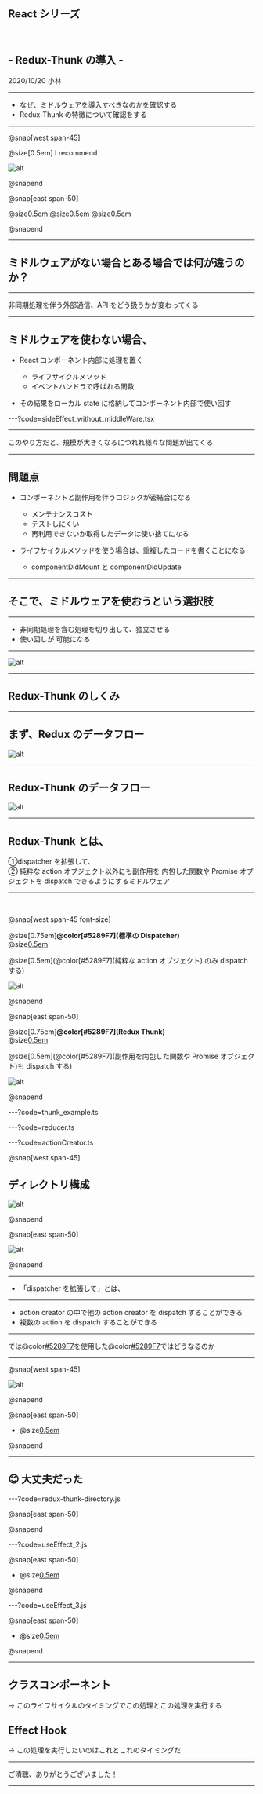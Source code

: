## React シリーズ

<br />

## - Redux-Thunk の導入 -

2020/10/20 小林

---

- なぜ、ミドルウェアを導入すべきなのかを確認する
- Redux-Thunk の特徴について確認をする

---

@snap[west span-45]

@size[0.5em] I recommend

![alt](assets/images/ouka.png)

@snapend

@snap[east span-50]

@size[0.5em](りあクト！TypeScriptで始めるつらくないReact開発)
@size[0.5em](大岡由佳)
@size[0.5em](@oukayuka)

@snapend

---

## ミドルウェアがない場合とある場合では何が違うのか？

---

非同期処理を伴う外部通信、API をどう扱うかが変わってくる

---

## ミドルウェアを使わない場合、

- React コンポーネント内部に処理を置く

  - ライフサイクルメソッド
  - イベントハンドラで呼ばれる関数

- その結果をローカル state に格納してコンポーネント内部で使い回す

---?code=sideEffect_without_middleWare.tsx

---

このやり方だと、規模が大きくなるにつれれ様々な問題が出てくる

---

## 問題点

- コンポーネントと副作用を伴うロジックが密結合になる

  - メンテナンスコスト
  - テストしにくい
  - 再利用できないか取得したデータは使い捨てになる

- ライフサイクルメソッドを使う場合は、重複したコードを書くことになる
  - componentDidMount と componentDidUpdate

---

## そこで、ミドルウェアを使おうという選択肢

---

- 非同期処理を含む処理を切り出して、独立させる
- 使い回しが 可能になる

---

![alt](assets/images/npm_trends_thunk.png)

---

## Redux-Thunk のしくみ

---

## まず、Redux のデータフロー

![alt](assets/images/redux.png)

---

## Redux-Thunk のデータフロー

![alt](assets/images/redux_thunk.png)

---

## Redux-Thunk とは、

①dispatcher を拡張して、<br />
② 純粋な action オブジェクト以外にも副作用を
内包した関数や Promise オブジェクトを dispatch できるようにするミドルウェア

---

<br>

@snap[west span-45 font-size]

@size[0.75em]<b>@color[#5289F7](標準の Dispatcher)</b><br />@size[0.5em](@container)

@size[0.5em](@color[#5289F7](純粋な action オブジェクト) のみ dispatch する)

![alt](assets/images/mapDispatchToProps.png)

@snapend

@snap[east span-50]

@size[0.75em]<b>@color[#5289F7](Redux Thunk)</b><br />@size[0.5em](@thunk)

@size[0.5em](@color[#5289F7](副作用を内包した関数や Promise オブジェクト)も dispatch する)

![alt](assets/images/redux-thunk-example.png)

@snapend

---?code=thunk_example.ts

---?code=reducer.ts

---?code=actionCreator.ts

@snap[west span-45]

## ディレクトリ構成

![alt](assets/images/directory1.png)

@snapend

@snap[east span-50]

![alt](assets/images/directory2.png)

@snapend

---

- 「dispatcher を拡張して」とは、

---

- action creator の中で他の action creator を dispatch することができる
- 複数の action を dispatch することができる

---

では@color[#5289F7](Hooks)を使用した@color[#5289F7](関数コンポーネント)ではどうなるのか

---

@snap[west span-45]

![alt](assets/images/FunctionalComponentExample.png)

@snapend

@snap[east span-50]

- @size[0.5em](Hooksを使うことで、ライフサイクルのメソッド名に基づくのではなく、実際に何をやっているのかに基づいてコードを分割ができるようになる。)

@snapend

---

## 😊 大丈夫だった

---?code=redux-thunk-directory.js

@snap[east span-50]

@snapend

---?code=useEffect_2.js

@snap[east span-50]

- @size[0.5em](第二引数は省略するとレンダリング時の毎回doSomethingは実行される)

@snapend

---?code=useEffect_3.js

@snap[east span-50]

- @size[0.5em](第二引数に空配列を渡すと、初回のレンダリング時にのみdoSomethingが実行される)

@snapend

---

## クラスコンポーネント

→ このライフサイクルのタイミングでこの処理とこの処理を実行する

## Effect Hook

→ この処理を実行したいのはこれとこれのタイミングだ

---

ご清聴、ありがとうございました！

---
